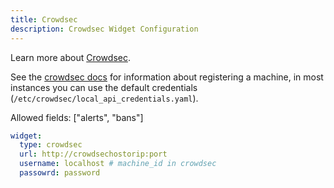 ```yaml
---
title: Crowdsec
description: Crowdsec Widget Configuration
---
```


Learn more about [Crowdsec](https://crowdsec.net).

See the [crowdsec docs](https://docs.crowdsec.net/docs/local_api/intro/#machines) for information about registering a machine,
in most instances you can use the default credentials (`/etc/crowdsec/local_api_credentials.yaml`).

Allowed fields: ["alerts", "bans"]

```yaml
widget:
  type: crowdsec
  url: http://crowdsechostorip:port
  username: localhost # machine_id in crowdsec
  passowrd: password
```
